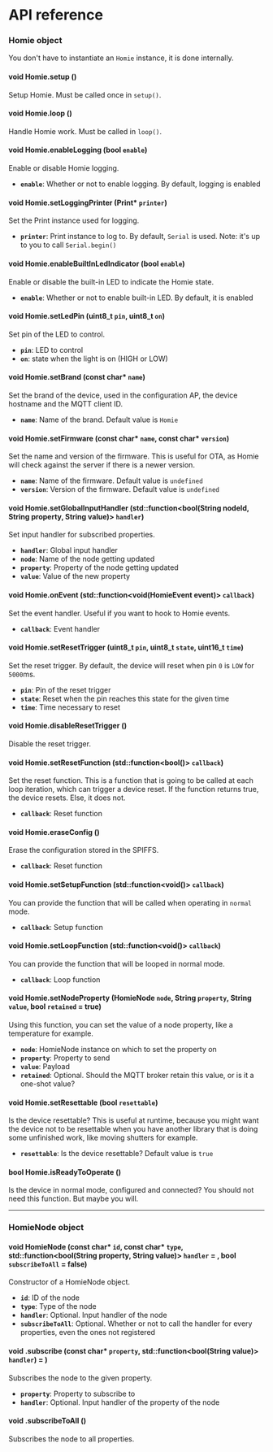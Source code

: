 # API reference

### Homie object

You don't have to instantiate an `Homie` instance, it is done internally.

#### void Homie.setup ()

Setup Homie. Must be called once in `setup()`.

#### void Homie.loop ()

Handle Homie work. Must be called in `loop()`.

#### void Homie.enableLogging (bool `enable`)

Enable or disable Homie logging.

* **`enable`**: Whether or not to enable logging. By default, logging is enabled

#### void Homie.setLoggingPrinter (Print* `printer`)

Set the Print instance used for logging.

* **`printer`**: Print instance to log to. By default, `Serial` is used. Note: it's up to you to call `Serial.begin()`

#### void Homie.enableBuiltInLedIndicator (bool `enable`)

Enable or disable the built-in LED to indicate the Homie state.

* **`enable`**: Whether or not to enable built-in LED. By default, it is enabled

#### void Homie.setLedPin (uint8_t `pin`, uint8_t `on`)

Set pin of the LED to control.

* **`pin`**: LED to control
* **`on`**: state when the light is on (HIGH or LOW)

#### void Homie.setBrand (const char\* `name`)

Set the brand of the device, used in the configuration AP, the device hostname and the MQTT client ID.

* **`name`**: Name of the brand. Default value is `Homie`

#### void Homie.setFirmware (const char\* `name`, const char\* `version`)

Set the name and version of the firmware. This is useful for OTA, as Homie will check against the server if there is a newer version.

* **`name`**: Name of the firmware. Default value is `undefined`
* **`version`**: Version of the firmware. Default value is `undefined`

#### void Homie.setGlobalInputHandler (std::function<bool(String nodeId, String property, String value)> `handler`)

Set input handler for subscribed properties.

* **`handler`**: Global input handler
* **`node`**: Name of the node getting updated
* **`property`**: Property of the node getting updated
* **`value`**: Value of the new property

#### void Homie.onEvent (std::function<void(HomieEvent event)> `callback`)

Set the event handler. Useful if you want to hook to Homie events.

* **`callback`**: Event handler

#### void Homie.setResetTrigger (uint8_t `pin`, uint8_t `state`, uint16_t `time`)

Set the reset trigger. By default, the device will reset when pin `0` is `LOW` for `5000`ms.

* **`pin`**: Pin of the reset trigger
* **`state`**: Reset when the pin reaches this state for the given time
* **`time`**: Time necessary to reset

#### void Homie.disableResetTrigger ()

Disable the reset trigger.

#### void Homie.setResetFunction (std::function<bool()> `callback`)

Set the reset function. This is a function that is going to be called at each loop iteration, which can trigger a device reset. If the function returns true, the device resets. Else, it does not.

* **`callback`**: Reset function

#### void Homie.eraseConfig ()

Erase the configuration stored in the SPIFFS.

* **`callback`**: Reset function

#### void Homie.setSetupFunction (std::function<void()> `callback`)

You can provide the function that will be called when operating in `normal` mode.

* **`callback`**: Setup function

#### void Homie.setLoopFunction (std::function<void()> `callback`)

You can provide the function that will be looped in normal mode.

* **`callback`**: Loop function

#### void Homie.setNodeProperty (HomieNode `node`, String `property`, String `value`, bool `retained` = true)

Using this function, you can set the value of a node property, like a temperature for example.

* **`node`**: HomieNode instance on which to set the property on
* **`property`**: Property to send
* **`value`**: Payload
* **`retained`**: Optional. Should the MQTT broker retain this value, or is it a one-shot value?

#### void Homie.setResettable (bool `resettable`)

Is the device resettable? This is useful at runtime, because you might want the device not to be resettable when you have another library that is doing some unfinished work, like moving shutters for example.

* **`resettable`**: Is the device resettable? Default value is `true`

#### bool Homie.isReadyToOperate ()

Is the device in normal mode, configured and connected? You should not need this function. But maybe you will.

---

### HomieNode object

#### void HomieNode (const char\* `id`, const char\* `type`, std::function<bool(String property, String value)> `handler` = , bool `subscribeToAll` = false)

Constructor of a HomieNode object.

* **`id`**: ID of the node
* **`type`**: Type of the node
* **`handler`**: Optional. Input handler of the node
* **`subscribeToAll`**: Optional. Whether or not to call the handler for every properties, even the ones not registered

#### void .subscribe (const char\* `property`, std::function<bool(String value)> `handler`) = )

Subscribes the node to the given property.

* **`property`**: Property to subscribe to
* **`handler`**: Optional. Input handler of the property of the node

#### void .subscribeToAll ()

Subscribes the node to all properties.
